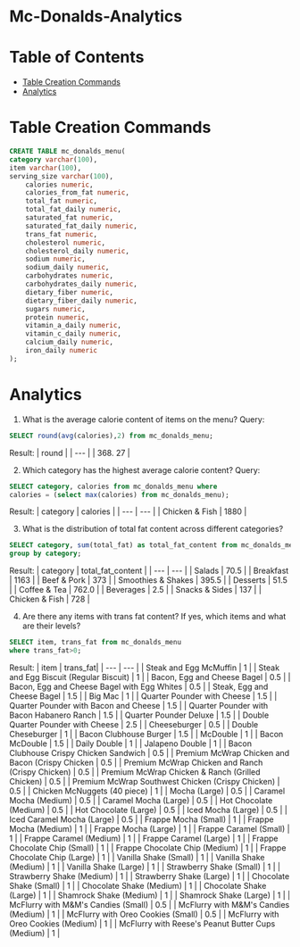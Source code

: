 # Mc-Donalds-Analytics

# Table of Contents
- [Table Creation Commands](#table-creation-commands)
- [Analytics](#analytics)

# Table Creation Commands
````sql
CREATE TABLE mc_donalds_menu(
category varchar(100),
item varchar(100),
serving_size varchar(100),
	calories numeric,
	calories_from_fat numeric, 
	total_fat numeric,
	total_fat_daily numeric,
	saturated_fat numeric, 
	saturated_fat_daily numeric,
	trans_fat numeric,
	cholesterol numeric,
	cholesterol_daily numeric,
	sodium numeric,
	sodium_daily numeric,
	carbohydrates numeric,
	carbohydrates_daily numeric,
	dietary_fiber numeric,
	dietary_fiber_daily numeric,
	sugars numeric,
	protein numeric,
	vitamin_a_daily numeric,
	vitamin_c_daily numeric,
	calcium_daily numeric,
	iron_daily numeric
);

````

# Analytics

1. What is the average calorie content of items on the menu?
Query: 
````sql
SELECT round(avg(calories),2) from mc_donalds_menu;
````
Result:
| round | 
| --- |
| 368. 27 | 

2. Which category has the highest average calorie content?
Query:
````sql
SELECT category, calories from mc_donalds_menu where 
calories = (select max(calories) from mc_donalds_menu);
````
Result:
| category | calories |
| --- | --- |
| Chicken & Fish | 1880 |

3. What is the distribution of total fat content across different categories?
````sql
SELECT category, sum(total_fat) as total_fat_content from mc_donalds_menu 
group by category;
````
Result:
| category | total_fat_content |
| --- | --- |
| Salads | 70.5 |
| Breakfast | 1163 |
| Beef & Pork | 373 |
| Smoothies & Shakes | 395.5 |
| Desserts | 51.5 |
| Coffee & Tea | 762.0 |
| Beverages | 2.5 |
| Snacks & Sides | 137 |
| Chicken & Fish | 728 |

4. Are there any items with trans fat content? If yes, which items and what are their levels?
````sql
SELECT item, trans_fat from mc_donalds_menu
where trans_fat>0;
````
Result:
| item | trans_fat|
| --- | --- |
| Steak and Egg McMuffin | 1 |
| Steak and Egg Biscuit (Regular Biscuit) | 1 |
| Bacon, Egg and Cheese Bagel | 0.5 | 
| Bacon, Egg and Cheese Bagel with Egg Whites | 0.5 |
| Steak, Egg and Cheese Bagel | 1.5 |
| Big Mac | 1 |
| Quarter Pounder with Cheese | 1.5 |
| Quarter Pounder with Bacon and Cheese | 1.5 |
| Quarter Pounder with Bacon Habanero Ranch | 1.5 |
| Quarter Pounder Deluxe | 1.5 | 
| Double Quarter Pounder with Cheese | 2.5 |
| Cheeseburger | 0.5 |
| Double Cheseburger | 1 |
| Bacon Clubhouse Burger | 1.5 |
| McDouble | 1 |
| Bacon McDouble | 1.5 |
| Daily Double | 1 |
| Jalapeno Double | 1 |
| Bacon Clubhouse Crispy Chicken Sandwich | 0.5 |
| Premium McWrap Chicken and Bacon (Crispy Chicken | 0.5 | 
| Premium McWrap Chicken and Ranch (Crispy Chicken) | 0.5 |
| Premium McWrap Chicken & Ranch (Grilled Chicken) | 0.5 |
| Premium McWrap Southwest Chicken (Crispy Chicken) | 0.5 | 
| Chicken McNuggets (40 piece) | 1 |
| Mocha (Large) | 0.5 |
| Caramel Mocha (Medium) | 0.5 |
| Caramel Mocha (Large) | 0.5 |
| Hot Chocolate (Medium) | 0.5 |
| Hot Chocolate (Large) | 0.5 |
| Iced Mocha (Large) | 0.5 |
| Iced Caramel Mocha (Large) | 0.5 |
| Frappe Mocha (Small) | 1 |
| Frappe Mocha (Medium) | 1 |
| Frappe Mocha (Large) | 1 |
| Frappe Caramel (Small) | 1 |
| Frappe Caramel (Medium) | 1 |
| Frappe Caramel (Large) | 1 |
| Frappe Chocolate Chip (Small) | 1 |
| Frappe Chocolate Chip (Medium) | 1 |
| Frappe Chocolate Chip (Large) | 1 |
| Vanilla Shake (Small) | 1 |
| Vanilla Shake (Medium) | 1 |
| Vanilla Shake (Large) | 1 |
| Strawberry Shake (Small) | 1 |
| Strawberry Shake (Medium) | 1 |
| Strawberry Shake (Large) | 1 |
| Chocolate Shake (Small) | 1 |
| Chocolate Shake (Medium) | 1 |
| Chocolate Shake (Large) | 1 |
| Shamrock Shake (Medium) | 1 |
| Shamrock Shake (Large) | 1 |
| McFlurry with M&M's Candies (Small) | 0.5 |
| McFlurry with M&M's Candies (Medium) | 1 |
| McFlurry with Oreo Cookies (Small) | 0.5 |
| McFlurry with Oreo Cookies (Medium) | 1 |
| McFlurry with Reese's Peanut Butter Cups (Medium) | 1 | 

